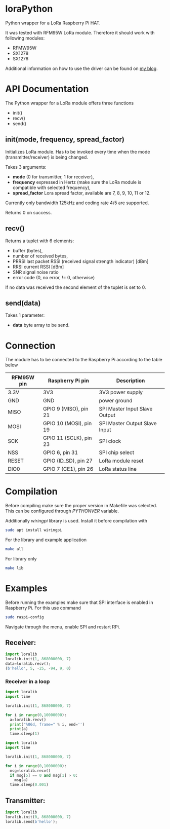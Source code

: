 # loraPython

Python wrapper for a LoRa Raspberry Pi HAT.

It was tested with RFM95W LoRa module. Therefore it should work with following modules:

- RFMW95W
- SX1278
- SX1276

Additional information on how to use the driver can be found on 
[my blog](https://blog.domski.pl/lora-driver-for-raspberry-pi-with-python-wrapper).

# API Documentation

The Python wrapper for a LoRa module offers three functions
- init()
- recv()
- send()

## init(mode, frequency, spread_factor)

Initializes LoRa module. Has to be invoked every time 
when the mode (transmitter/receiver) is being changed.

Takes 3 arguments:
- **mode** (0 for transmitter, 1 for receiver),
- **frequency** expressed in Hertz (make sure the LoRa module is compatible with selected frequency),
- **spread_factor** Lora spread factor, available are 7, 8, 9, 10, 11 or 12.

Currently only bandwidth 125kHz and coding rate 4/5 are supported.

Returns 0 on success. 

## recv()

Returns a tuplet with 6 elements:

- buffer (bytes), 
- number of received bytes, 
- PRRSI last packet RSSI (received signal strength indicator) [dBm]
- RRSI current RSSI [dBm]
- SNR signal noise ratio
- error code (0, no error, != 0, otherwise)

If no data was received the second element of the tuplet is set to 0.

## send(data)

Takes 1 parameter:
- **data** byte array to be send.

# Connection

The module has to be connected to the Raspberry Pi according to the 
table below

|RFM95W pin | Raspberry Pi pin | Description|
|-|-|-|
|3.3V	 | 3V3 | 3V3 power supply |
|GND     | GND | power ground     |
|MISO    | GPIO 9 (MISO), pin 21  | SPI Master Input Slave Output |
|MOSI    | GPIO 10 (MOSI), pin 19 | SPI Master Output Slave Input |
|SCK     | GPIO 11 (SCLK), pin 23 | SPI clock                     |
|NSS     | GPIO 6, pin 31         | SPI chip select               |
|RESET   | GPIO (ID_SD), pin 27   | LoRa module reset             |
|DIO0    | GPIO 7 (CE1), pin 26   | LoRa status line              |

# Compilation

Before compiling make sure the proper version in Makefile was selected.
This can be configured through *PYTHONVER* variable.

Additionally *wiringpi* library is used. Install it before 
compilation with
```bash
sudo apt install wiringpi
```

For the library and example application

```bash
make all
```

For library only

```bash
make lib
```

# Examples 

Before running the examples make sure that SPI interface is enabled in Raspberry Pi.
For this use command

```bash
sudo raspi-config
```

Navigate through the menu, enable SPI and restart RPi.

## Receiver:

```Python
import loralib
loralib.init(1, 868000000, 7)
data=loralib.recv();
(b'hello', 5, -25, -94, 9, 0)
```

### Receiver in a loop

```Python
import loralib
import time

loralib.init(1, 868000000, 7)

for i in range(0,10000000):
  a=loralib.recv()
  print("%06d, frame=" % i, end='')
  print(a)
  time.sleep(1)    
```

```Python
import loralib
import time

loralib.init(1, 868000000, 7)

for i in range(0,10000000):
  msg=loralib.recv()
  if msg[5] == 0 and msg[1] > 0:
    msg(a)
  time.sleep(0.001)    
```
  
## Transmitter:

```Python
import loralib                                                          
loralib.init(0, 868000000, 7)                                           
loralib.send(b'hello');
```




